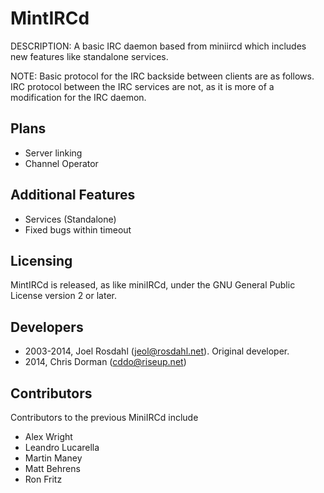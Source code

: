 MintIRCd
========

DESCRIPTION: A basic IRC daemon based from miniircd which includes new 
features like standalone services.

NOTE: Basic protocol for the IRC backside between clients are as 
follows. IRC protocol between the IRC services are not, as it is more of 
a modification for the IRC daemon.

Plans
-----
* Server linking
* Channel Operator

Additional Features
-------------------
* Services (Standalone)
* Fixed bugs within timeout

Licensing
---------

MintIRCd is released, as like miniIRCd, under the GNU General 
Public License version 2 or later.

Developers
----------

* 2003-2014, Joel Rosdahl (jeol@rosdahl.net). Original developer.
* 2014, Chris Dorman (cddo@riseup.net)

Contributors
------------
Contributors to the previous MiniIRCd include
* Alex Wright
* Leandro Lucarella
* Martin Maney
* Matt Behrens
* Ron Fritz

